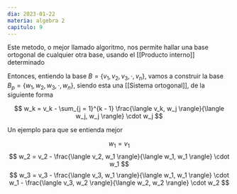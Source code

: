 ```yaml
---
dia: 2023-01-22
materia: algebra 2
capitulo: 9
---
```

Este metodo, o mejor llamado algoritmo, nos permite hallar una base ortogonal de cualquier otra base, usando el [[Producto interno]] determinado

Entonces, entiendo la base $B = \{v_1, v_2, v_3, \cdot, v_n \}$, vamos a construir la base $B_p = \{w_1, w_2, w_3, \cdot, w_n \}$, siendo esta una [[Sistema ortogonal]], de la siguiente forma

$$ w_k = v_k - \sum_{j = 1}^{k - 1} \frac{\langle v_k, w_j \rangle}{\langle w_j, w_j \rangle} \cdot w_j $$

Un ejemplo para que se entienda mejor

$$ w_1 = v_1 $$
$$ w_2 = v_2 - \frac{\langle v_2, w_1 \rangle}{\langle w_1, w_1 \rangle} \cdot w_1 $$
$$ w_3 = v_3 - \frac{\langle v_3, w_1 \rangle}{\langle w_1, w_1 \rangle} \cdot w_1 - \frac{\langle v_3, w_2 \rangle}{\langle w_2, w_2 \rangle} \cdot w_2 $$